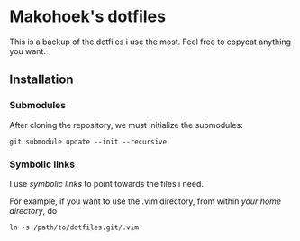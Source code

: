 # Makohoek's dotfiles

This is a backup of the dotfiles i use the most.
Feel free to copycat anything you want.

## Installation
### Submodules
After cloning the repository, we  must initialize the
submodules:

    git submodule update --init --recursive

### Symbolic links
I use *symbolic links* to point towards the files i need.

For example, if you want to use the .vim directory, from within *your
home directory*, do

    ln -s /path/to/dotfiles.git/.vim
